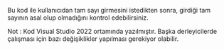 Bu kod ile kullanıcıdan tam sayı girmesini istedikten sonra, girdiği tam sayının asal olup olmadığını kontrol edebilirsiniz.

Not : Kod Visual Studio 2022 ortamında yazılmıştır. Başka derleyicilerde çalışması için bazı değişiklikler yapılması gerekiyor olabilir.
